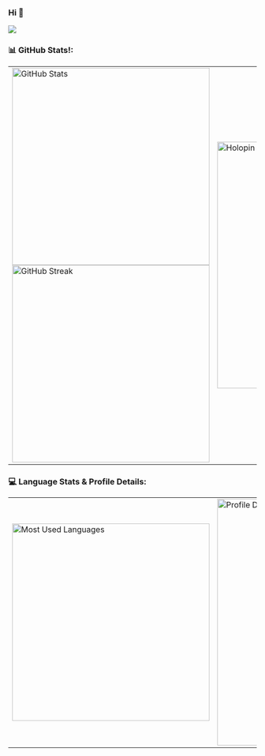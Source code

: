 ### Hi 👋 
[![](https://visitcount.itsvg.in/api?id=xietsunzao&icon=0&color=1)](https://visitcount.itsvg.in)

### 📊 GitHub Stats!:

<table>
  <tr>
    <!-- Left Column: Stats -->
    <td>
      <img src="https://github-readme-xietsunzao.vercel.app/api?username=xietsunzao&theme=dark&include_all_commits=true&count_private=true&show_icons=true&hide_border=true" alt="GitHub Stats" width="400">
      <br>
      <img src="https://streak-stats.demolab.com/?user=xietsunzao&theme=dark&hide_border=true" alt="GitHub Streak" width="400">
    </td>
    <!-- Right Column: Holopin Badges -->
    <td>
      <a href="https://holopin.io/@xietsunzao">
        <img src="https://holopin.me/xietsunzao" alt="Holopin Badges" width="500">
      </a>
    </td>
  </tr>
</table>

### 💻 Language Stats & Profile Details:

<table>
  <tr>
    <!-- Left Column: Most Used Languages -->
    <td>
      <img src="http://github-profile-summary-cards.vercel.app/api/cards/most-commit-language?username=xietsunzao&theme=dark" alt="Most Used Languages" width="400">
    </td>
    <!-- Right Column: Profile Details -->
    <td>
      <img src="http://github-profile-summary-cards.vercel.app/api/cards/profile-details?username=xietsunzao&theme=dark" alt="Profile Details" width="500">
    </td>
  </tr>
</table>
